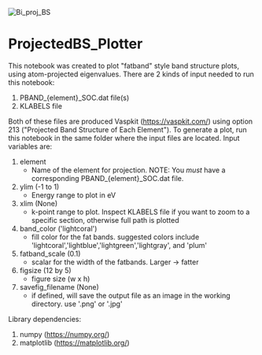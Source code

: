 
![Bi_proj_BS](https://github.com/PetersonChemLab/ProjectedBS_Plotter/assets/160284370/4ee06fdc-c66c-43a1-9c8e-754d0cb766e0)


# ProjectedBS_Plotter
This notebook was created to plot "fatband" style band structure plots, using atom-projected eigenvalues. There are 2 kinds of input needed to run this notebook:
1. PBAND_{element}_SOC.dat file(s)
2. KLABELS file

Both of these files are produced Vaspkit (https://vaspkit.com/) using option 213 ("Projected Band Structure of Each Element"). To generate a plot, run this notebook in the same folder where the input files are located. Input variables are:
1. element
    - Name of the element for projection. NOTE: You *must* have a corresponding PBAND_{element}_SOC.dat file.
2. ylim (-1 to 1)
    - Energy range to plot in eV
3. xlim (None)
    - k-point range to plot. Inspect KLABELS file if you want to zoom to a specific section, otherwise full path is plotted
4. band_color ('lightcoral')
    - fill color for the fat bands. suggested colors include 'lightcoral','lightblue','lightgreen','lightgray', and 'plum'
5. fatband_scale (0.1)
    - scalar for the width of the fatbands. Larger -> fatter
6. figsize (12 by 5)
    - figure size (w x h)
7. savefig_filename (None)
    - if defined, will save the output file as an image in the working directory. use '.png' or '.jpg'
    
Library dependencies:
1. numpy (https://numpy.org/)
2. matplotlib (https://matplotlib.org/)
